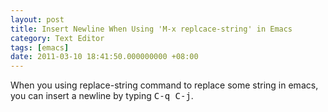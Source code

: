 ```yaml
---
layout: post
title: Insert Newline When Using 'M-x replcace-string' in Emacs
category: Text Editor
tags: [emacs]
date: 2011-03-10 18:41:50.000000000 +08:00
---
```

When you using replace-string command to replace some string in emacs, you can insert a newline by typing <kbd>C-q C-j</kbd>. 
